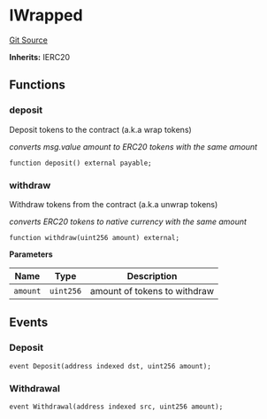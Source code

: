# IWrapped
[Git Source](https://github.com/ambrosus/token-bridge/blob/2704f133ac810fd32e38846890ea517279600f52/contracts/interface/IWrapped.sol)

**Inherits:**
IERC20


## Functions
### deposit

Deposit tokens to the contract (a.k.a wrap tokens)

*converts msg.value amount to ERC20 tokens with the same amount*


```solidity
function deposit() external payable;
```

### withdraw

Withdraw tokens from the contract (a.k.a unwrap tokens)

*converts ERC20 tokens to native currency with the same amount*


```solidity
function withdraw(uint256 amount) external;
```
**Parameters**

|Name|Type|Description|
|----|----|-----------|
|`amount`|`uint256`|amount of tokens to withdraw|


## Events
### Deposit

```solidity
event Deposit(address indexed dst, uint256 amount);
```

### Withdrawal

```solidity
event Withdrawal(address indexed src, uint256 amount);
```

